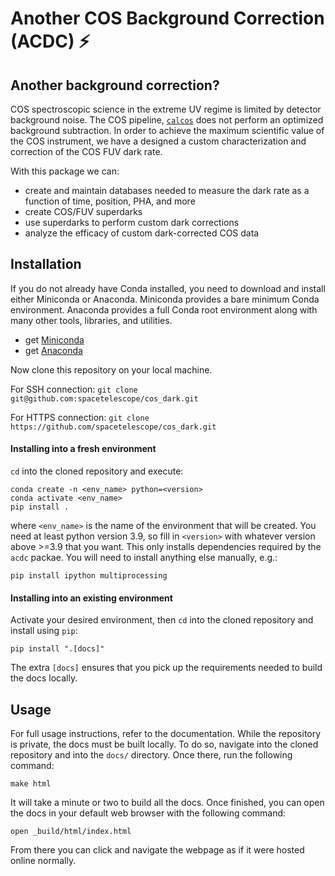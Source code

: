 # Another COS Background Correction (ACDC) ⚡

## Another background correction?
COS spectroscopic science in the extreme UV regime is limited by detector 
background noise. The COS pipeline, [`calcos`](https://github.com/spacetelescope/calcos) 
does not perform an optimized 
background subtraction. In order to achieve the maximum scientific value of
the COS instrument, we have a designed a custom characterization and correction
of the COS FUV dark rate.

With this package we can: 
* create and maintain databases needed to measure the dark rate as a function of time, position, PHA, and more
* create COS/FUV superdarks
* use superdarks to perform custom dark corrections
* analyze the efficacy of custom dark-corrected COS data

## Installation
If you do not already have Conda installed, you need to download and install
either Miniconda or Anaconda. Miniconda provides a bare minimum Conda
environment. Anaconda provides a full Conda root environment along with
many other tools, libraries, and utilities.
* get [Miniconda](https://docs.conda.io/en/latest/miniconda.html)
* get [Anaconda](https://www.anaconda.com/products/individual)

Now clone this repository on your local machine. 

For SSH connection: `git clone git@github.com:spacetelescope/cos_dark.git`

For HTTPS connection: `git clone https://github.com/spacetelescope/cos_dark.git`

#### Installing into a fresh environment
`cd` into the cloned repository and execute:

```
conda create -n <env_name> python=<version>
conda activate <env_name>
pip install .
```

where `<env_name>` is the name of the environment that will be created.
You need at least python version 3.9, so fill in `<version>` with whatever
version above >=3.9 that you want.
This only installs dependencies required by the `acdc` packae. You will
need to install anything else manually, e.g.:

```
pip install ipython multiprocessing
```

#### Installing into an existing environment
Activate your desired environment, then `cd` into the cloned repository and install using `pip`:

```
pip install ".[docs]"
```

The extra `[docs]` ensures that you pick up the requirements needed to build the docs locally.

## Usage

For full usage instructions, refer to the documentation. While the repository is private,
the docs must be built locally. To do so, navigate into the cloned repository and into
the `docs/` directory. Once there, run the following command:

```
make html
```

It will take a minute or two to build all the docs. Once finished, you can open the 
docs in your default web browser with the following command:

```
open _build/html/index.html 
```

From there you can click and navigate the webpage as if it were hosted online normally.
